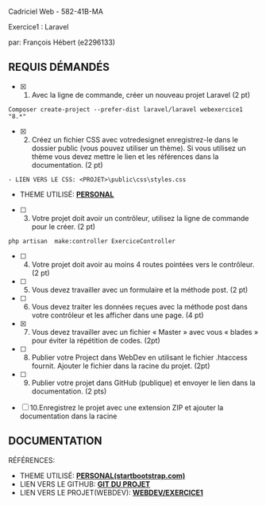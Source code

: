Cadriciel Web  - 582-41B-MA  

Exercice1 : Laravel  

par:  François Hébert (e2296133) 

## REQUIS DÉMANDÉS

- [x] 1. Avec la ligne de commande, créer un nouveau projet Laravel (2 pt)

```
Composer create-project --prefer-dist laravel/laravel webexercice1 "8.*"
```
  
- [x] 2. Créez un fichier CSS avec votredesignet enregistrez-le dans le dossier public (vous pouvez utiliser un thème). Si vous utilisez un thème vous devez mettre
le lien et les références dans la documentation. (2 pt)

```
- LIEN VERS LE CSS: <PROJET>\public\css\styles.css
```
- THEME UTILISÉ: **[PERSONAL](https://startbootstrap.com/theme/personal#google_vignette)**

- [ ] 3. Votre projet doit avoir un contrôleur, utilisez la ligne de commande pour le créer. (2 pt)

```
php artisan  make:controller ExerciceController 
```

- [ ] 4. Votre projet doit avoir au moins 4 routes pointées vers le contrôleur. (2 pt)

- [ ] 5. Vous devez travailler avec un formulaire et la méthode post. (2 pt)

- [ ] 6. Vous devez traiter les données reçues avec la méthode post dans votre contrôleur et les afficher dans une page. (4 pt)

- [x] 7. Vous devez travailler avec un fichier « Master » avec vous « blades » pour éviter la répétition de codes. (2pt)

- [ ] 8. Publier votre Project dans WebDev en utilisant le fichier .htaccess fournit. Ajouter le fichier dans la racine du projet. (2pt)

- [ ] 9. Publier votre projet dans GitHub (publique) et envoyer le lien dans la documentation. (2 pts)

- [ ] 10.Enregistrez le projet avec une extension ZIP et ajouter la documentation dans la racine



## DOCUMENTATION

RÉFÉRENCES:

- THEME UTILISÉ: **[PERSONAL(startbootstrap.com)](https://startbootstrap.com/theme/personal#google_vignette)**
- LIEN VERS LE GITHUB: **[GIT DU PROJET](https://github.com/fhmaisonneuve/s4Cadriciel_web_exercice1/)**
- LIEN VERS LE PROJET(WEBDEV): **[WEBDEV/EXERCICE1](https://e2296133.webdev.cmaisonneuve.qc.ca/EXERCICE1/)**


